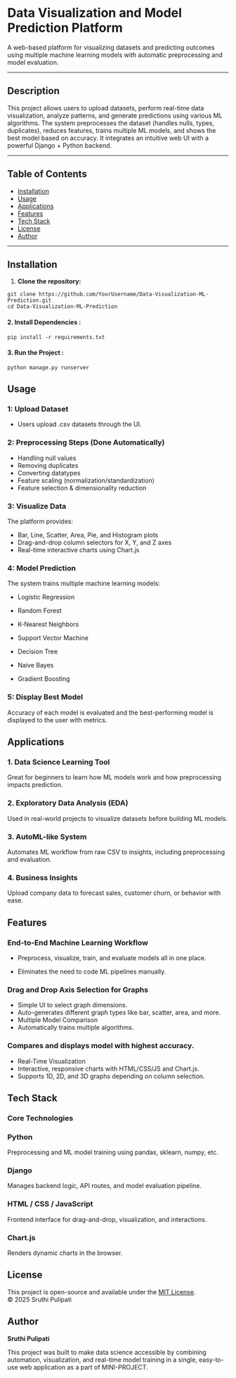 # Data Visualization and Model Prediction Platform

A web-based platform for visualizing datasets and predicting outcomes using multiple machine learning models with automatic preprocessing and model evaluation.

---

## Description

This project allows users to upload datasets, perform real-time data visualization, analyze patterns, and generate predictions using various ML algorithms. The system preprocesses the dataset (handles nulls, types, duplicates), reduces features, trains multiple ML models, and shows the best model based on accuracy. It integrates an intuitive web UI with a powerful Django + Python backend.

---

## Table of Contents

- [Installation](#installation)
- [Usage](#usage)
- [Applications](#applications)
- [Features](#features)
- [Tech Stack](#tech-stack)
- [License](#license)
- [Author](#author)

---

## Installation

1. **Clone the repository:**

```
git clone https://github.com/YourUsername/Data-Visualization-ML-Prediction.git
cd Data-Visualization-ML-Prediction
```

#### 2. Install Dependencies :
```
pip install -r requirements.txt
```

#### 3. Run the Project :
```
python manage.py runserver
```

## Usage

### 1: Upload Dataset
- Users upload .csv datasets through the UI.

### 2: Preprocessing Steps (Done Automatically)
- Handling null values
- Removing duplicates
- Converting datatypes
- Feature scaling (normalization/standardization)
- Feature selection & dimensionality reduction

### 3: Visualize Data
The platform provides:

- Bar, Line, Scatter, Area, Pie, and Histogram plots
- Drag-and-drop column selectors for X, Y, and Z axes
- Real-time interactive charts using Chart.js

### 4: Model Prediction
The system trains multiple machine learning models:

- Logistic Regression

- Random Forest

- K-Nearest Neighbors

- Support Vector Machine

- Decision Tree

- Naive Bayes

- Gradient Boosting

### 5: Display Best Model
Accuracy of each model is evaluated and the best-performing model is displayed to the user with metrics.


## Applications

### 1. Data Science Learning Tool
Great for beginners to learn how ML models work and how preprocessing impacts prediction.

### 2. Exploratory Data Analysis (EDA)
Used in real-world projects to visualize datasets before building ML models.

### 3. AutoML-like System
Automates ML workflow from raw CSV to insights, including preprocessing and evaluation.

### 4. Business Insights
Upload company data to forecast sales, customer churn, or behavior with ease.

## Features
### End-to-End Machine Learning Workflow
- Preprocess, visualize, train, and evaluate models all in one place.

- Eliminates the need to code ML pipelines manually.

### Drag and Drop Axis Selection for Graphs
- Simple UI to select graph dimensions.
- Auto-generates different graph types like bar, scatter, area, and more.
- Multiple Model Comparison
- Automatically trains multiple algorithms.

### Compares and displays model with highest accuracy.

- Real-Time Visualization
- Interactive, responsive charts with HTML/CSS/JS and Chart.js.
- Supports 1D, 2D, and 3D graphs depending on column selection.


## Tech Stack
### Core Technologies
### Python
Preprocessing and ML model training using pandas, sklearn, numpy, etc.

### Django
Manages backend logic, API routes, and model evaluation pipeline.

### HTML / CSS / JavaScript
Frontend interface for drag-and-drop, visualization, and interactions.

### Chart.js
Renders dynamic charts in the browser.


## License
This project is open-source and available under the [MIT License](LICENSE).  
© 2025 Sruthi Pulipati

## Author
**Sruthi Pulipati**

This project was built to make data science accessible by combining automation, visualization, and real-time model training in a single, easy-to-use web application as a part of MINI-PROJECT.

